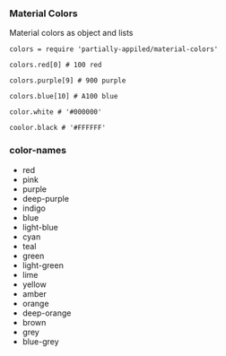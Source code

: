 ### Material Colors


Material colors as object and lists

```livescript
colors = require 'partially-appiled/material-colors'

colors.red[0] # 100 red

colors.purple[9] # 900 purple

colors.blue[10] # A100 blue

color.white # '#000000'

coolor.black # '#FFFFFF'
```


### color-names

- red
- pink
- purple
- deep-purple
- indigo
- blue
- light-blue
- cyan
- teal
- green
- light-green
- lime
- yellow
- amber
- orange
- deep-orange
- brown
- grey
- blue-grey
